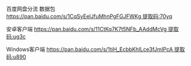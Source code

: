 百度网盘分流
数据包 https://pan.baidu.com/s/1CqSyEelJfuMhnPgFGJFWKg 提取码:70yq

安卓客户端 https://pan.baidu.com/s/11CtKq7K7t5NFb_AAddMcVg 提取码:ug3c

Windows客户端 https://pan.baidu.com/s/1tiH_EcbbKhILce3fJmIPcA 提取码:u890
